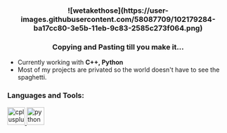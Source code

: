 

<h3 align="center">![wetakethose](https://user-images.githubusercontent.com/58087709/102179284-ba17cc80-3e5b-11eb-9c83-2585c273f064.png)</h3>
<h3 align="center">Copying and Pasting till you make it...</h3>


- Currently working with **C++, Python**
- Most of my projects are privated so the world doesn't have to see the spaghetti.


<h3 align="left">Languages and Tools:</h3>
<p align="left"> <a href="https://www.w3schools.com/cpp/" target="_blank"> <img src="https://devicons.github.io/devicon/devicon.git/icons/cplusplus/cplusplus-original.svg" alt="cplusplus" width="40" height="40"/> </a> <a href="https://www.python.org" target="_blank"> <img src="https://devicons.github.io/devicon/devicon.git/icons/python/python-original.svg" alt="python" width="40" height="40"/> </a> </p>
